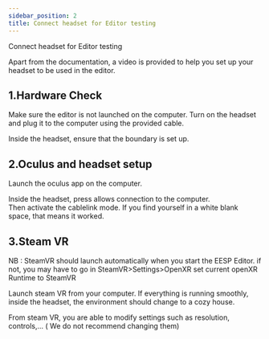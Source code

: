 ```yaml
---
sidebar_position: 2
title: Connect headset for Editor testing
---
```




Connect headset for Editor testing 

 
Apart from the documentation, a video is provided to help you set up your headset to be used in the editor. 
 

## 1.Hardware Check 

 

Make sure the editor is not launched on the computer. 
Turn on the headset and plug it to the computer using the provided cable. 
 
Inside the headset, ensure that the boundary is set up. 

 

## 2.Oculus and headset setup 

 
Launch the oculus app on the computer. 
 

 
Inside the headset, press allows connection to the computer.  
Then activate the cablelink mode. 
If you find yourself in a white blank space, that means it worked. 

  

## 3.Steam VR 

 

NB : SteamVR should launch automatically when you start the EESP Editor. if not, you may have to go in SteamVR>Settings>OpenXR set current openXR Runtime to SteamVR 

 
Launch steam VR from your computer. 
If everything is running smoothly, inside the headset, the environment should change to a cozy house. 
 
From steam VR, you are able to modify settings such as resolution, controls,... ( We do not recommend changing them) 
 

 